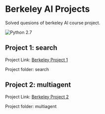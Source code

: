 # Berkeley AI Projects
Solved quesions of berkeley AI course project.

![Python 2.7](https://img.shields.io/badge/Python-2.7-green.svg)

## Project 1: search
Project Link: [Berkeley Project 1](http://ai.berkeley.edu/search.html)

Project folder: search

## Project 2: multiagent
Project Link: [Berkeley Project 2](http://ai.berkeley.edu/multiagent.html)

Project folder: multiagent
